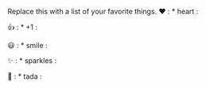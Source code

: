 Replace this with a list of your favorite things.
❤  : * heart :

👍  : * +1 :

😃  : * smile :

✨  : * sparkles :

🎉  : * tada :


